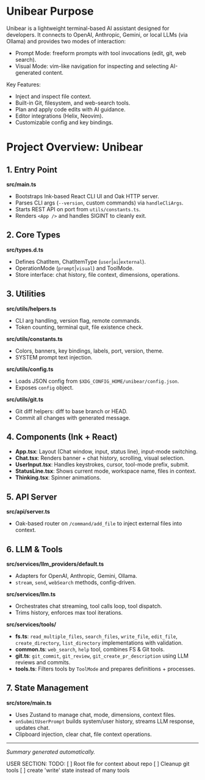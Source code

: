 # Unibear Purpose

Unibear is a lightweight terminal-based AI assistant designed for developers. It
connects to OpenAI, Anthropic, Gemini, or local LLMs (via Ollama) and provides
two modes of interaction:

- Prompt Mode: freeform prompts with tool invocations (edit, git, web search).
- Visual Mode: vim-like navigation for inspecting and selecting AI-generated
  content.

Key Features:

- Inject and inspect file context.
- Built-in Git, filesystem, and web-search tools.
- Plan and apply code edits with AI guidance.
- Editor integrations (Helix, Neovim).
- Customizable config and key bindings.

# Project Overview: Unibear

## 1. Entry Point

**src/main.ts**

- Bootstraps Ink-based React CLI UI and Oak HTTP server.
- Parses CLI args (`--version`, custom commands) via `handleCliArgs`.
- Starts REST API on port from `utils/constants.ts`.
- Renders `<App />` and handles SIGINT to cleanly exit.

## 2. Core Types

**src/types.d.ts**

- Defines ChatItem, ChatItemType (`user`|`ai`|`external`).
- OperationMode (`prompt`|`visual`) and ToolMode.
- Store interface: chat history, file context, dimensions, operations.

## 3. Utilities

**src/utils/helpers.ts**

- CLI arg handling, version flag, remote commands.
- Token counting, terminal quit, file existence check.

**src/utils/constants.ts**

- Colors, banners, key bindings, labels, port, version, theme.
- SYSTEM prompt text injection.

**src/utils/config.ts**

- Loads JSON config from `$XDG_CONFIG_HOME/unibear/config.json`.
- Exposes `config` object.

**src/utils/git.ts**

- Git diff helpers: diff to base branch or HEAD.
- Commit all changes with generated message.

## 4. Components (Ink + React)

- **App.tsx**: Layout (Chat window, input, status line), input-mode switching.
- **Chat.tsx**: Renders banner + chat history, scrolling, visual selection.
- **UserInput.tsx**: Handles keystrokes, cursor, tool-mode prefix, submit.
- **StatusLine.tsx**: Shows current mode, workspace name, files in context.
- **Thinking.tsx**: Spinner animations.

## 5. API Server

**src/api/server.ts**

- Oak-based router on `/command/add_file` to inject external files into context.

## 6. LLM & Tools

**src/services/llm_providers/default.ts**

- Adapters for OpenAI, Anthropic, Gemini, Ollama.
- `stream`, `send`, `webSearch` methods, config-driven.

**src/services/llm.ts**

- Orchestrates chat streaming, tool calls loop, tool dispatch.
- Trims history, enforces max tool iterations.

**src/services/tools/**

- **fs.ts**: `read_multiple_files`, `search_files`, `write_file`, `edit_file`,
  `create_directory`, `list_directory` implementations with validation.
- **common.ts**: `web_search`, `help` tool, combines FS & Git tools.
- **git.ts**: `git_commit`, `git_review`, `git_create_pr_description` using LLM
  reviews and commits.
- **tools.ts**: Filters tools by `ToolMode` and prepares definitions +
  processes.

## 7. State Management

**src/store/main.ts**

- Uses Zustand to manage chat, mode, dimensions, context files.
- `onSubmitUserPrompt` builds system/user history, streams LLM response, updates
  chat.
- Clipboard injection, clear chat, file context operations.

---

_Summary generated automatically._

USER SECTION:
TODO:
[ ] Root file for context about repo
[ ] Cleanup git tools
[ ] create 'write' state instead of many tools
